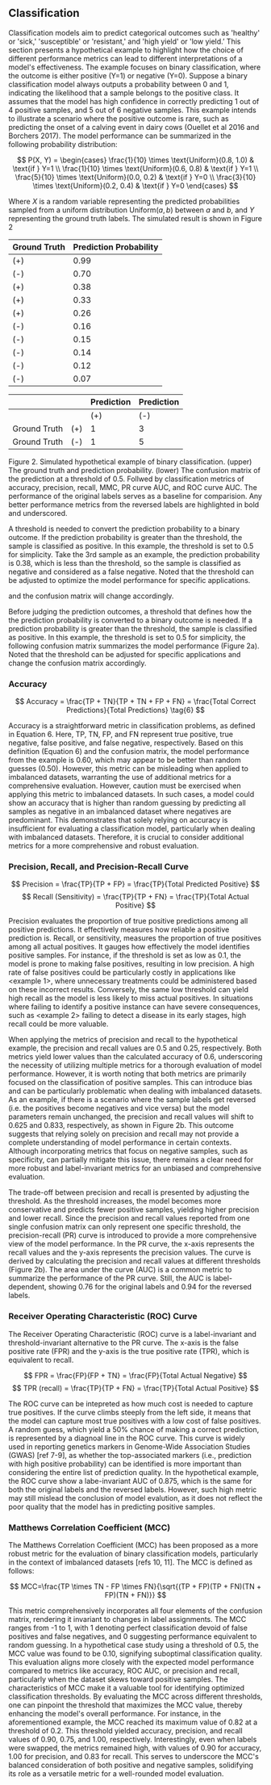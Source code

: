 ## Classification

Classification models aim to predict categorical outcomes such as 'healthy' or 'sick,' 'susceptible' or 'resistant,' and 'high yield' or 'low yield.’ This section presents a hypothetical example to highlight how the choice of different performance metrics can lead to different interpretations of a model's effectiveness. The example focuses on binary classification, where the outcome is either positive (Y=1) or negative (Y=0). Suppose a binary classification model always outputs a probability between 0 and 1, indicating the likelihood that a sample belongs to the positive class. It assumes that the model has high confidence in correctly predicting 1 out of 4 positive samples, and 5 out of 6 negative samples. This example intends to illustrate a scenario where the positive outcome is rare, such as predicting the onset of a calving event in dairy cows (Ouellet et al 2016 and Borchers 2017). The model performance can be summarized in the following probability distribution:

$$
P(X, Y) = \begin{cases}
\frac{1}{10} \times \text{Uniform}(0.8, 1.0) & \text{if } Y=1 \\
\frac{1}{10} \times \text{Uniform}(0.6, 0.8) & \text{if } Y=1  \\
\frac{5}{10} \times \text{Uniform}(0.0, 0.2) & \text{if } Y=0 \\
\frac{3}{10} \times \text{Uniform}(0.2, 0.4) & \text{if } Y=0
\end{cases}
$$

Where $X$ is a random variable representing the predicted probabilities sampled from a uniform distribution $\text{Uniform}(a, b)$ between $a$ and $b$, and $Y$ representing the ground truth labels. The simulated result is shown in Figure 2

| Ground Truth | Prediction Probability |
|--------------|------------------------|
| (+) | 0.99 |
| (-) | 0.70 |
| (+) | 0.38 |
| (+) | 0.33 |
| (+) | 0.26 |
| (-) | 0.16 |
| (-) | 0.15 |
| (-) | 0.14 |
| (-) | 0.12 |
| (-) | 0.07 |

|  |   |Prediction| Prediction|
|--|---|-----|-----|
|  |   | (+) | (-) |
| Ground Truth | (+) | 1 | 3 |
| Ground Truth | (-) | 1 | 5 |

Figure 2. Simulated hypothetical example of binary classification. (upper) The ground truth and prediction probability. (lower) The confusion matrix of the prediction at a threshold of 0.5. Follwed by classification metrics of accuracy, precision, recall, MMC, PR curve AUC, and ROC curve AUC. The performance of the original labels serves as a baseline for comparision. Any better performance metrics from the reversed labels are highlighted in bold and underscored.

A threshold is needed to convert the prediction probability to a binary outcome. If the prediction probability is greater than the threshold, the sample is classified as positive. In this example, the threshold is set to 0.5 for simplicity. Take the 3rd sample as an example, the prediction probability is 0.38, which is less than the threshold, so the sample is classified as negative and considered as a false negative. Noted that the threshold can be adjusted to optimize the model performance for specific applications.




and the confusion matrix will change accordingly.

 Before judging the prediction outcomes, a threshold that defines how the the prediction probability is converted to a binary outcome is needed. If a prediction probability is greater than the threshold, the sample is classified as positive. In this example, the threshold is set to 0.5 for simplicity, the following confusion matrix summarizes the model performance (Figure 2a). Noted that the threshold can be adjusted for specific applications and change the confusion matrix accordingly.

### Accuracy

$$
Accuracy = \frac{TP + TN}{TP + TN + FP + FN} = \frac{Total Correct Predictions}{Total Predictions}
\tag{6}
$$

Accuracy is a straightforward metric in classification problems, as defined in Equation 6. Here, TP, TN, FP, and FN represent true positive, true negative, false positive, and false negative, respectively. Based on this definition (Equation 6) and the confusion matrix, the model performance from the example is 0.60, which may appear to be better than random guesses (0.50). However, this metric can be misleading when applied to imbalanced datasets, warranting the use of additional metrics for a comprehensive evaluation. However, caution must be exercised when applying this metric to imbalanced datasets. In such cases, a model could show an accuracy that is higher than random guessing by predicting all samples as negative in an imbalanced dataset where negatives are predominant. This demonstrates that solely relying on accuracy is insufficient for evaluating a classification model, particularly when dealing with imbalanced datasets. Therefore, it is crucial to consider additional metrics for a more comprehensive and robust evaluation.


### Precision, Recall, and Precision-Recall Curve

$$
Precision = \frac{TP}{TP + FP} = \frac{TP}{Total Predicted Positive}
$$
$$
Recall (Sensitivity) = \frac{TP}{TP + FN} = \frac{TP}{Total Actual Positive}
$$

Precision evaluates the proportion of true positive predictions among all positive predictions. It effectively measures how reliable a positive prediction is. Recall, or sensitivity, measures the proportion of true positives among all actual positives. It gauges how effectively the model identifies positive samples. For instance, if the threshold is set as low as 0.1, the model is prone to making false positives, resulting in low precision. A high rate of false positives could be particularly costly in applications like <example 1>, where unnecessary treatments could be administered based on these incorrect results. Conversely, the same low threshold can yield high recall as the model is less likely to miss actual positives. In situations where failing to identify a positive instance can have severe consequences, such as <example 2> failing to detect a disease in its early stages, high recall could be more valuable.

When applying the metrics of precision and recall to the hypothetical example, the precision and recall values are 0.5 and 0.25, respectively. Both metrics yield lower values than the calculated accuracy of 0.6, underscoring the necessity of utilizing multiple metrics for a thorough evaluation of model performance. However, it is worth noting that both metrics are primarily focused on the classification of positive samples. This can introduce bias and can be particularly problematic when dealing with imbalanced datasets. As an example, if there is a scenario where the sample labels get reversed (i.e. the positives become negatives and vice versa) but the model parameters remain unchanged, the precision and recall values will shift to 0.625 and 0.833, respectively, as shown in Figure 2b. This outcome suggests that relying solely on precision and recall may not provide a complete understanding of model performance in certain contexts. Although incorporating metrics that focus on negative samples, such as specificity, can partially mitigate this issue, there remains a clear need for more robust and label-invariant metrics for an unbiased and comprehensive evaluation.

The trade-off between precision and recall is presented by adjusting the threshold. As the threshold increases, the model becomes more conservative and predicts fewer positive samples, yielding higher precision and lower recall. Since the precision and recall values reported from one single confusion matrix can only represent one specific threshold, the precision-recall (PR) curve is introduced to provide a more comprehensive view of the model performance. In the PR curve, the x-axis represents the recall values and the y-axis represents the precision values. The curve is derived by calculating the precision and recall values at different thresholds (Figure 2b). The area under the curve (AUC) is a common metric to summarize the performance of the PR curve. Still, the AUC is label-dependent, showing 0.76 for the original labels and 0.94 for the reversed labels.

### Receiver Operating Characteristic (ROC) Curve

The Receiver Operating Characteristic (ROC) curve is a label-invariant and threshold-invariant alternative to the PR curve. The x-axis is the false positive rate (FPR) and the y-axis is the true positive rate (TPR), which is equivalent to recall.

$$
FPR = \frac{FP}{FP + TN} = \frac{FP}{Total Actual Negative}
$$
$$
TPR (recall) = \frac{TP}{TP + FN} = \frac{TP}{Total Actual Positive}
$$

The ROC curve can be intepreted as how much cost is needed to capture true positives. If the curve climbs steeply from the left side, it means that the model can capture most true positives with a low cost of false positives. A random guess, which yield a 50% chance of making a correct prediction, is represented by a diagnoal line in the ROC curve. This curve is widely used in reporting genetics markers in Genome-Wide Association Studies (GWAS) [ref 7-9], as whether the top-associated markers (i.e., prediction with high positive probability) can be identified is more important than considering the entire list of prediction quality. In the hypothetical example, the ROC curve show a labe-invariant AUC of 0.875, which is the same for both the original labels and the reversed labels. However, such high metric may still mislead the conclusion of model evalution, as it does not reflect the poor quality that the model has in predicting positive samples.

###  Matthews Correlation Coefficient (MCC)

The Matthews Correlation Coefficient (MCC) has been proposed as a more robust metric for the evaluation of binary classification models, particularly in the context of imbalanced datasets [refs 10, 11]. The MCC is defined as follows:

$$
MCC=\frac{TP \times TN - FP \times FN}{\sqrt{(TP + FP)(TP + FN)(TN + FP)(TN + FN)}}
$$

This metric comprehensively incorporates all four elements of the confusion matrix, rendering it invariant to changes in label assignments. The MCC ranges from -1 to 1, with 1 denoting perfect classification devoid of false positives and false negatives, and 0 suggesting performance equivalent to random guessing. In a hypothetical case study using a threshold of 0.5, the MCC value was found to be 0.10, signifying suboptimal classification quality. This evaluation aligns more closely with the expected model performance compared to metrics like accuracy, ROC AUC, or precision and recall, particularly when the dataset skews toward positive samples. The characteristics of MCC make it a valuable tool for identifying optimized classification thresholds. By evaluating the MCC across different thresholds, one can pinpoint the threshold that maximizes the MCC value, thereby enhancing the model's overall performance. For instance, in the aforementioned example, the MCC reached its maximum value of 0.82 at a threshold of 0.2. This threshold yielded accuracy, precision, and recall values of 0.90, 0.75, and 1.00, respectively. Interestingly, even when labels were swapped, the metrics remained high, with values of 0.90 for accuracy, 1.00 for precision, and 0.83 for recall. This serves to underscore the MCC's balanced consideration of both positive and negative samples, solidifying its role as a versatile metric for a well-rounded model evaluation.
